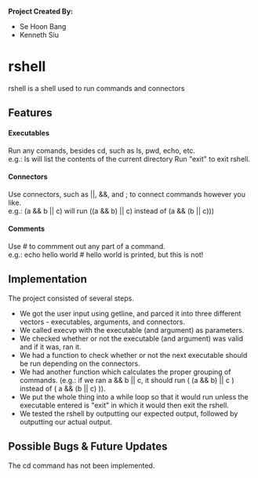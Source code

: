 <strong>Project Created By:</strong>
<ul>
<li> Se Hoon Bang </li>
<li> Kenneth Siu </li>
</ul>

<h1> rshell </h1>
rshell is a shell used to run commands and connectors

<h2> Features </h2>
<h4> Executables </h4>
Run any comands, besides cd, such as ls, pwd, echo, etc.
<br>  e.g.:  ls will list the contents of the current directory
Run "exit" to exit rshell.
<h4> Connectors </h4>
Use connectors, such as ||, &&, and ; to connect commands however you like.
<br>  e.g.: (a && b || c) will run ((a && b) || c) instead of (a && (b || c)))
<h4> Comments </h4>
Use # to commment out any part of a command.
<br>  e.g.: echo hello world # hello world is printed, but this is not!

<h2> Implementation </h2>
The project consisted of several steps.
<ul>
  <li> We got the user input using getline, and parced it into three different vectors - executables, arguments, and connectors. </li>
  <li> We called execvp with the executable (and argument) as parameters. </li>
  <li> We checked whether or not the executable (and argument) was valid and if it was, ran it. </li>
  <li> We had a function to check whether or not the next executable should be run depending on the connectors. </li>
  <li> We had another function which calculates the proper grouping of commands. (e.g.: if we ran a && b || c, it should run ( (a && b) || c ) instead of ( a && (b || c) )). </li>
  <li> We put the whole thing into a while loop so that it would run unless the executable entered is "exit" in which it would then exit the rshell. </li>
  <li> We tested the rshell by outputting our expected output, followed by outputting our actual output. </li>
</ul>

<h2> Possible Bugs & Future Updates </h2>
The cd command has not been implemented.
